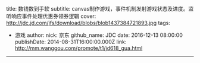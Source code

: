 title: 数钱数到手软
subtitle: canvas制作游戏，事件机制发射游戏状态及进度。监听响应事件处理优惠券领券逻辑
cover: http://jdc.jd.com/jfs/download/blobs/blob1437384721893.jpg
tags:
  - 游戏
author:
  nick: 京东
  github_name: JDC
date: 2016-12-13 08:00:00
publishDate: 2014-08-31T16:00:00.000Z
link: http://mm.wanggou.com/promote/t1/jd618_gua.html

---